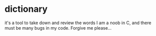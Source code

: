 # dictionary
it's a tool to take down and review the words
I am a noob in C, and there must be many bugs in my code. Forgive me please...